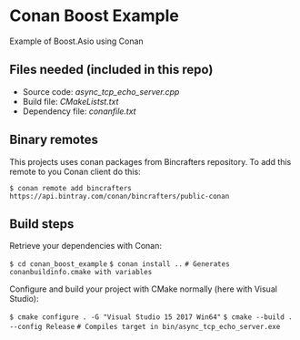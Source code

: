 Conan Boost Example
===================

Example of Boost.Asio using Conan

Files needed (included in this repo)
------------------------------------

- Source code: *async_tcp_echo_server.cpp*
- Build file: *CMakeListst.txt*
- Dependency file: *conanfile.txt*

Binary remotes
--------------

This projects uses conan packages from Bincrafters repository.
To add this remote to you Conan client do this:

``$ conan remote add bincrafters https://api.bintray.com/conan/bincrafters/public-conan``

Build steps
-----------

Retrieve your dependencies with Conan:

``$ cd conan_boost_example``
``$ conan install ..``
``# Generates conanbuildinfo.cmake with variables``

Configure and build your project with CMake normally (here with Visual Studio):

``$ cmake configure . -G "Visual Studio 15 2017 Win64"``
``$ cmake --build . --config Release``
``# Compiles target in bin/async_tcp_echo_server.exe``